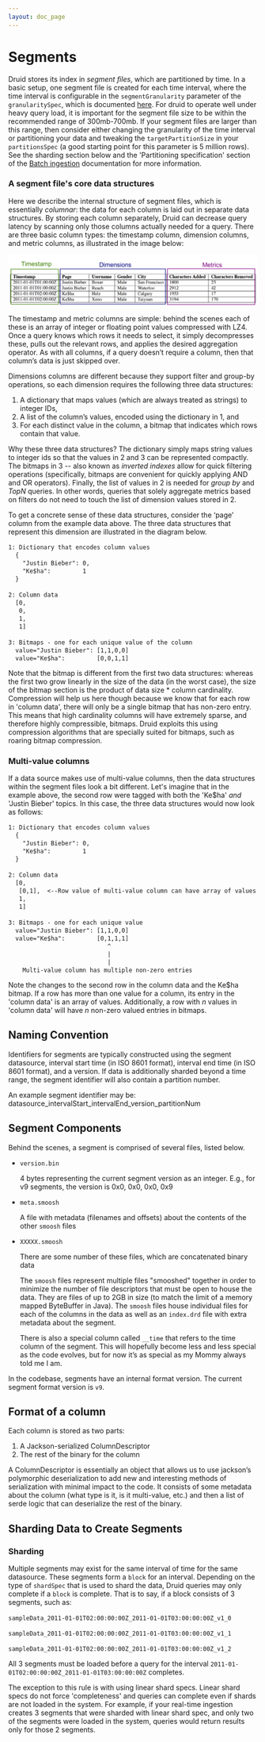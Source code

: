 ```yaml
---
layout: doc_page
---
```


<!--
  ~ Licensed to the Apache Software Foundation (ASF) under one
  ~ or more contributor license agreements.  See the NOTICE file
  ~ distributed with this work for additional information
  ~ regarding copyright ownership.  The ASF licenses this file
  ~ to you under the Apache License, Version 2.0 (the
  ~ "License"); you may not use this file except in compliance
  ~ with the License.  You may obtain a copy of the License at
  ~
  ~   http://www.apache.org/licenses/LICENSE-2.0
  ~
  ~ Unless required by applicable law or agreed to in writing,
  ~ software distributed under the License is distributed on an
  ~ "AS IS" BASIS, WITHOUT WARRANTIES OR CONDITIONS OF ANY
  ~ KIND, either express or implied.  See the License for the
  ~ specific language governing permissions and limitations
  ~ under the License.
  -->

Segments
========

Druid stores its index in *segment files*, which are partitioned by
time. In a basic setup, one segment file is created for each time
interval, where the time interval is configurable in the
`segmentGranularity` parameter of the `granularitySpec`, which is
documented [here](../ingestion/ingestion-spec.html#granularityspec).  For druid to
operate well under heavy query load, it is important for the segment
file size to be within the recommended range of 300mb-700mb. If your
segment files are larger than this range, then consider either
changing the granularity of the time interval or partitioning your
data and tweaking the `targetPartitionSize` in your `partitionsSpec`
(a good starting point for this parameter is 5 million rows).  See the
sharding section below and the 'Partitioning specification' section of
the [Batch ingestion](../ingestion/hadoop.html#partitioning-specification) documentation
for more information.

### A segment file's core data structures
Here we describe the internal structure of segment files, which is
essentially *columnar*: the data for each column is laid out in
separate data structures. By storing each column separately, Druid can
decrease query latency by scanning only those columns actually needed
for a query.  There are three basic column types: the timestamp
column, dimension columns, and metric columns, as illustrated in the
image below:

![Druid column types](../../img/druid-column-types.png "Druid Column Types")

The timestamp and metric columns are simple: behind the scenes each of
these is an array of integer or floating point values compressed with
LZ4. Once a query knows which rows it needs to select, it simply
decompresses these, pulls out the relevant rows, and applies the
desired aggregation operator. As with all columns, if a query doesn’t
require a column, then that column’s data is just skipped over.

Dimensions columns are different because they support filter and
group-by operations, so each dimension requires the following
three data structures:

1. A dictionary that maps values (which are always treated as strings) to integer IDs,
2. A list of the column’s values, encoded using the dictionary in 1, and
3. For each distinct value in the column, a bitmap that indicates which rows contain that value.


Why these three data structures? The dictionary simply maps string
values to integer ids so that the values in 2 and 3 can be
represented compactly. The bitmaps in 3 -- also known as *inverted
indexes* allow for quick filtering operations (specifically, bitmaps
are convenient for quickly applying AND and OR operators). Finally,
the list of values in 2 is needed for *group by* and *TopN*
queries. In other words, queries that solely aggregate metrics based
on filters do not need to touch the list of dimension values stored in
2.

To get a concrete sense of these data structures, consider the ‘page’
column from the example data above.  The three data structures that
represent this dimension are illustrated in the diagram below. 

```
1: Dictionary that encodes column values
  {
    "Justin Bieber": 0,
    "Ke$ha":         1
  }

2: Column data
  [0,
   0,
   1,
   1]

3: Bitmaps - one for each unique value of the column
  value="Justin Bieber": [1,1,0,0]
  value="Ke$ha":         [0,0,1,1]
```

Note that the bitmap is different from the first two data structures:
whereas the first two grow linearly in the size of the data (in the
worst case), the size of the bitmap section is the product of data
size * column cardinality. Compression will help us here though
because we know that for each row in 'column data', there will only be a
single bitmap that has non-zero entry. This means that high cardinality
columns will have extremely sparse, and therefore highly compressible,
bitmaps. Druid exploits this using compression algorithms that are
specially suited for bitmaps, such as roaring bitmap compression.

### Multi-value columns

If a data source makes use of multi-value columns, then the data
structures within the segment files look a bit different. Let's
imagine that in the example above, the second row were tagged with
both the 'Ke$ha' *and* 'Justin Bieber' topics. In this case, the three
data structures would now look as follows:

```
1: Dictionary that encodes column values
  {
    "Justin Bieber": 0,
    "Ke$ha":         1
  }

2: Column data
  [0,
   [0,1],  <--Row value of multi-value column can have array of values
   1,
   1]

3: Bitmaps - one for each unique value
  value="Justin Bieber": [1,1,0,0]
  value="Ke$ha":         [0,1,1,1]
                            ^
                            |
                            |
    Multi-value column has multiple non-zero entries
```

Note the changes to the second row in the column data and the Ke$ha
bitmap. If a row has more than one value for a column, its entry in
the 'column data' is an array of values. Additionally, a row with *n*
values in 'column data' will have *n* non-zero valued entries in
bitmaps.

Naming Convention
-----------------

Identifiers for segments are typically constructed using the segment datasource, interval start time (in ISO 8601 format), interval end time (in ISO 8601 format), and a version. If data is additionally sharded beyond a time range, the segment identifier will also contain a partition number.

An example segment identifier may be:
datasource_intervalStart_intervalEnd_version_partitionNum

Segment Components
------------------

Behind the scenes, a segment is comprised of several files, listed below.

* `version.bin`

    4 bytes representing the current segment version as an integer. E.g., for v9 segments, the version is 0x0, 0x0, 0x0, 0x9

* `meta.smoosh`

    A file with metadata (filenames and offsets) about the contents of the other `smoosh` files

* `XXXXX.smoosh`

    There are some number of these files, which are concatenated binary data

    The `smoosh` files represent multiple files "smooshed" together in order to minimize the number of file descriptors that must be open to house the data. They are files of up to 2GB in size (to match the limit of a memory mapped ByteBuffer in Java). The `smoosh` files house individual files for each of the columns in the data as well as an `index.drd` file with extra metadata about the segment.

    There is also a special column called `__time` that refers to the time column of the segment. This will hopefully become less and less special as the code evolves, but for now it’s as special as my Mommy always told me I am.

In the codebase, segments have an internal format version. The current segment format version is `v9`.

Format of a column
------------------

Each column is stored as two parts:

1.  A Jackson-serialized ColumnDescriptor
2.  The rest of the binary for the column

A ColumnDescriptor is essentially an object that allows us to use jackson’s polymorphic deserialization to add new and interesting methods of serialization with minimal impact to the code. It consists of some metadata about the column (what type is it, is it multi-value, etc.) and then a list of serde logic that can deserialize the rest of the binary.

Sharding Data to Create Segments
--------------------------------

### Sharding

Multiple segments may exist for the same interval of time for the same datasource. These segments form a `block` for an interval.
Depending on the type of `shardSpec` that is used to shard the data, Druid queries may only complete if a `block` is complete. That is to say, if a block consists of 3 segments, such as:

`sampleData_2011-01-01T02:00:00:00Z_2011-01-01T03:00:00:00Z_v1_0`

`sampleData_2011-01-01T02:00:00:00Z_2011-01-01T03:00:00:00Z_v1_1`

`sampleData_2011-01-01T02:00:00:00Z_2011-01-01T03:00:00:00Z_v1_2`

All 3 segments must be loaded before a query for the interval `2011-01-01T02:00:00:00Z_2011-01-01T03:00:00:00Z` completes.

The exception to this rule is with using linear shard specs. Linear shard specs do not force 'completeness' and queries can complete even if shards are not loaded in the system.
For example, if your real-time ingestion creates 3 segments that were sharded with linear shard spec, and only two of the segments were loaded in the system, queries would return results only for those 2 segments.
